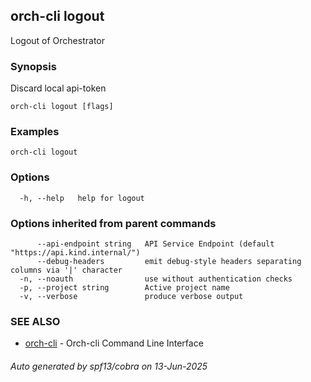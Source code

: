 ## orch-cli logout

Logout of Orchestrator

### Synopsis

Discard local api-token

```
orch-cli logout [flags]
```

### Examples

```
orch-cli logout
```

### Options

```
  -h, --help   help for logout
```

### Options inherited from parent commands

```
      --api-endpoint string   API Service Endpoint (default "https://api.kind.internal/")
      --debug-headers         emit debug-style headers separating columns via '|' character
  -n, --noauth                use without authentication checks
  -p, --project string        Active project name
  -v, --verbose               produce verbose output
```

### SEE ALSO

* [orch-cli](orch-cli.md)	 - Orch-cli Command Line Interface

###### Auto generated by spf13/cobra on 13-Jun-2025
